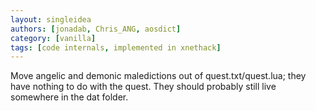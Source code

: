 ```yaml
---
layout: singleidea
authors: [jonadab, Chris_ANG, aosdict]
category: [vanilla]
tags: [code internals, implemented in xnethack]
---
```

Move angelic and demonic maledictions out of quest.txt/quest.lua; they have nothing to do with the quest. They should probably still live somewhere in the dat folder.
